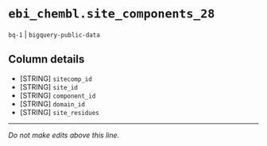 # `ebi_chembl.site_components_28`
`bq-1` | `bigquery-public-data`

## Column details
* [STRING]    `sitecomp_id`
* [STRING]    `site_id`
* [STRING]    `component_id`
* [STRING]    `domain_id`
* [STRING]    `site_residues`

-------------------------------------------------------------------------------
*Do not make edits above this line.*
